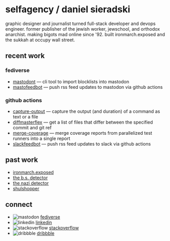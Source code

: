 # selfagency / daniel sieradski

graphic designer and journalist turned full-stack developer and devops engineer. former publisher of the jewish worker, jewschool, and orthodox anarchist. making bigots mad online since '92. built ironmarch.exposed and the sukkah at occupy wall street. 

## recent work

### fediverse

- [mastodont](https://github.com/selfagency/mastodont) — cli tool to import blocklists into mastodon
- [mastofeedbot](https://github.com/selfagency/mastofeedbot) — push rss feed updates to mastodon via github actions

### github actions

- [capture-output](https://github.com/selfagency/capture-output) — capture the output (and duration) of a command as text or a file
- [diffmasterflex](https://github.com/selfagency/diffmasterflex) — get a list of files that differ between the specified commit and git ref
- [merge-coverage](https://github.com/selfagency/merge-coverage) — merge coverage reports from parallelized test runners into a single report
- [slackfeedbot](https://github.com/selfagency/slackfeedbot) — push rss feed updates to slack via github actions

## past work


- [ironmarch.exposed](https://www.lawfareblog.com/iron-march-data-dump-provides-window-how-white-supremacists-communicate-and-recruit)
- [the b.s. detector](https://www.inverse.com/article/23781-bs-detector-facebook-fake-news-daniel-sieradski)
- [the nazi detector](https://forward.com/news/343648/nazi-detector-app-brands-right-wing-extremists-and-donald-trump/)
- [shulshopper](https://www.jewishexponent.com/2013/05/03/jew-it-yourself-philosophy-behind-new-sites/)

## connect

- ![mastodon](https://user-images.githubusercontent.com/2541728/206082889-8dd35400-a953-4296-a1cd-4c621448d0eb.png) [fediverse](https://kibitz.cloud/@selfagency)
- ![linkedin](https://user-images.githubusercontent.com/2541728/206083444-dff407ea-e95c-4307-a3de-179b83a913aa.png) [linkedin](https://www.linkedin.com/in/selfagency/)
- ![stackoverflow](https://user-images.githubusercontent.com/2541728/206085776-4cee1f5a-2bb0-4762-a428-fd10efa7b2f3.png) [stackoverflow](https://stackoverflow.com/users/1857453/selfagency)
- ![dribbble](https://user-images.githubusercontent.com/2541728/206083694-21e8a3b9-83b1-4579-a5a6-58a4ea4af536.png) [dribbble](https://dribbble.com/selfagency)
